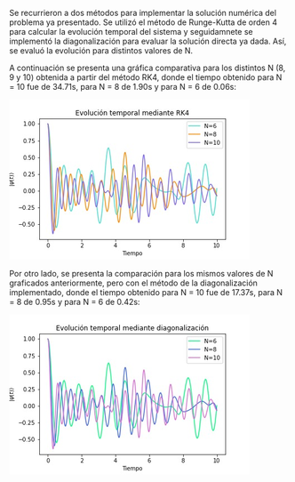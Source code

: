 Se recurrieron a dos métodos para implementar la solución numérica del problema ya presentado. Se utilizó el método de Runge-Kutta de orden 4 para calcular la evolución temporal del sistema y seguidamnete se implementó la diagonalización para evaluar la solución directa ya dada. Así, se evaluó la evolución para distintos valores de N.

A continuación se presenta una gráfica comparativa para los distintos N (8, 9 y 10) obtenida a partir del método RK4, donde el tiempo obtenido para N = 10 fue de 34.71s, para N = 8 de 1.90s y para N = 6 de 0.06s:
 
![Evolución del sistema en función del tiempo con RK4.](images/RK4py.png)


Por otro lado, se presenta la comparación para los mismos valores de N graficados anteriormente, pero con el método de la diagonalización implementado, donde el tiempo obtenido para N = 10 fue de 17.37s, para N = 8 de 0.95s y para N = 6 de 0.42s:

![Evolución del sistema en función del tiempo con la diagonalización.](images/diag.png)
